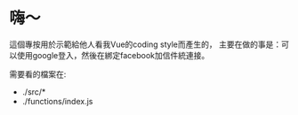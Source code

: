# 嗨～
這個專按用於示範給他人看我Vue的coding style而產生的，
主要在做的事是：可以使用google登入，然後在綁定facebook加信件統連接。

需要看的檔案在:
  - ./src/*
  - ./functions/index.js